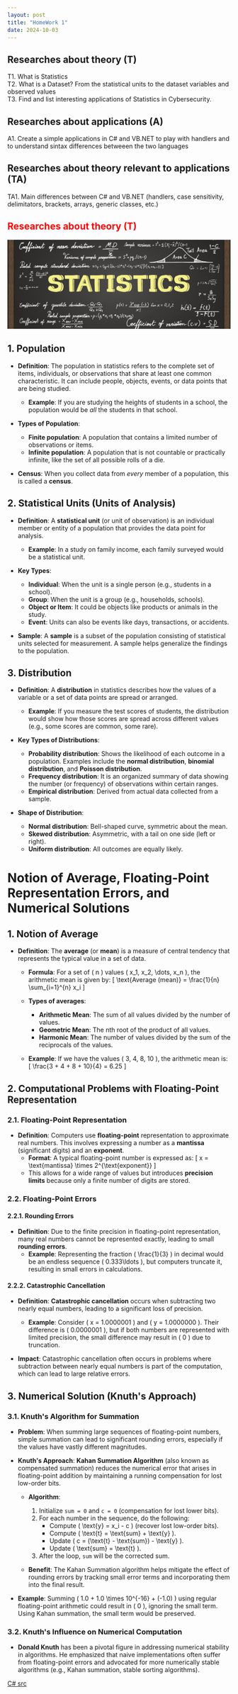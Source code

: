 ```yaml
---
layout: post
title: "HomeWork 1"
date: 2024-10-03
---
```

## Researches about theory (T)

T1. What is Statistics<br />
T2. What is a Dataset? From the statistical units to the dataset variables and observed values<br />
T3. Find and list interesting applications of Statistics in Cybersecurity.<br />

## Researches about applications (A)

A1. Create a simple applications in C# and VB.NET to play with handlers and to understand sintax differences betweeen the two languages 

## Researches about theory relevant to applications (TA) 

TA1. Main differences between C# and VB.NET (handlers, case sensitivity, delimitators, brackets, arrays, generic classes, etc.) 

## <span style="color:red">Researches about theory (T)</span>
![statistics](/assets/statistics.jpg)
## 1. Population
- **Definition**: The population in statistics refers to the complete set of items, individuals, or observations that share at least one common characteristic. It can include people, objects, events, or data points that are being studied.
  - **Example**: If you are studying the heights of students in a school, the population would be *all* the students in that school.
  
- **Types of Population**:
  - **Finite population**: A population that contains a limited number of observations or items.
  - **Infinite population**: A population that is not countable or practically infinite, like the set of all possible rolls of a die.

- **Census**: When you collect data from *every* member of a population, this is called a **census**.

## 2. Statistical Units (Units of Analysis)
- **Definition**: A **statistical unit** (or unit of observation) is an individual member or entity of a population that provides the data point for analysis.
  - **Example**: In a study on family income, each family surveyed would be a statistical unit.

- **Key Types**:
  - **Individual**: When the unit is a single person (e.g., students in a school).
  - **Group**: When the unit is a group (e.g., households, schools).
  - **Object or Item**: It could be objects like products or animals in the study.
  - **Event**: Units can also be events like days, transactions, or accidents.

- **Sample**: A **sample** is a subset of the population consisting of statistical units selected for measurement. A sample helps generalize the findings to the population.

## 3. Distribution
- **Definition**: A **distribution** in statistics describes how the values of a variable or a set of data points are spread or arranged.
  - **Example**: If you measure the test scores of students, the distribution would show how those scores are spread across different values (e.g., some scores are common, some rare).

- **Key Types of Distributions**:
  - **Probability distribution**: Shows the likelihood of each outcome in a population. Examples include the **normal distribution**, **binomial distribution**, and **Poisson distribution**.
  - **Frequency distribution**: It is an organized summary of data showing the number (or frequency) of observations within certain ranges.
  - **Empirical distribution**: Derived from actual data collected from a sample.

- **Shape of Distribution**:
  - **Normal distribution**: Bell-shaped curve, symmetric about the mean.
  - **Skewed distribution**: Asymmetric, with a tail on one side (left or right).
  - **Uniform distribution**: All outcomes are equally likely.


# Notion of Average, Floating-Point Representation Errors, and Numerical Solutions

## 1. Notion of Average
- **Definition**: The **average** (or **mean**) is a measure of central tendency that represents the typical value in a set of data.
  - **Formula**: For a set of \( n \) values \( x_1, x_2, \dots, x_n \), the arithmetic mean is given by:
    \[
    \text{Average (mean)} = \frac{1}{n} \sum_{i=1}^{n} x_i
    \]
  - **Types of averages**:
    - **Arithmetic Mean**: The sum of all values divided by the number of values.
    - **Geometric Mean**: The nth root of the product of all values.
    - **Harmonic Mean**: The number of values divided by the sum of the reciprocals of the values.

  - **Example**: If we have the values \( 3, 4, 8, 10 \), the arithmetic mean is:
    \[
    \frac{3 + 4 + 8 + 10}{4} = 6.25
    \]

## 2. Computational Problems with Floating-Point Representation

### 2.1. Floating-Point Representation
- **Definition**: Computers use **floating-point** representation to approximate real numbers. This involves expressing a number as a **mantissa** (significant digits) and an **exponent**.
  - **Format**: A typical floating-point number is expressed as:
    \[
    x = \text{mantissa} \times 2^{\text{exponent}}
    \]
  - This allows for a wide range of values but introduces **precision limits** because only a finite number of digits are stored.

### 2.2. Floating-Point Errors
#### 2.2.1. **Rounding Errors**
- **Definition**: Due to the finite precision in floating-point representation, many real numbers cannot be represented exactly, leading to small **rounding errors**.
  - **Example**: Representing the fraction \( \frac{1}{3} \) in decimal would be an endless sequence \( 0.333\ldots \), but computers truncate it, resulting in small errors in calculations.

#### 2.2.2. **Catastrophic Cancellation**
- **Definition**: **Catastrophic cancellation** occurs when subtracting two nearly equal numbers, leading to a significant loss of precision.
  - **Example**: Consider \( x = 1.0000001 \) and \( y = 1.0000000 \). Their difference is \( 0.0000001 \), but if both numbers are represented with limited precision, the small difference may result in \( 0 \) due to truncation.
  
- **Impact**: Catastrophic cancellation often occurs in problems where subtraction between nearly equal numbers is part of the computation, which can lead to large relative errors.

## 3. Numerical Solution (Knuth's Approach)
### 3.1. **Knuth's Algorithm for Summation**
- **Problem**: When summing large sequences of floating-point numbers, simple summation can lead to significant rounding errors, especially if the values have vastly different magnitudes.

- **Knuth's Approach**: **Kahan Summation Algorithm** (also known as compensated summation) reduces the numerical error that arises in floating-point addition by maintaining a running compensation for lost low-order bits.
  - **Algorithm**:
    1. Initialize `sum = 0` and `c = 0` (compensation for lost lower bits).
    2. For each number in the sequence, do the following:
        - Compute \( \text{y} = x_i - c \) (recover lost low-order bits).
        - Compute \( \text{t} = \text{sum} + \text{y} \).
        - Update \( c = (\text{t} - \text{sum}) - \text{y} \).
        - Update \( \text{sum} = \text{t} \).
    3. After the loop, `sum` will be the corrected sum.
    
  - **Benefit**: The Kahan Summation algorithm helps mitigate the effect of rounding errors by tracking small error terms and incorporating them into the final result.

- **Example**:
  Summing \( 1.0 + 1.0 \times 10^{-16} + (-1.0) \) using regular floating-point arithmetic could result in \( 0 \), ignoring the small term. Using Kahan summation, the small term would be preserved.

### 3.2. **Knuth's Influence on Numerical Computation**
- **Donald Knuth** has been a pivotal figure in addressing numerical stability in algorithms. He emphasized that naive implementations often suffer from floating-point errors and advocated for more numerically stable algorithms (e.g., Kahan summation, stable sorting algorithms).

[C# src](https://github.com/user0x1234/user0x1234.github.io/tree/main/src/HomeWork1/)